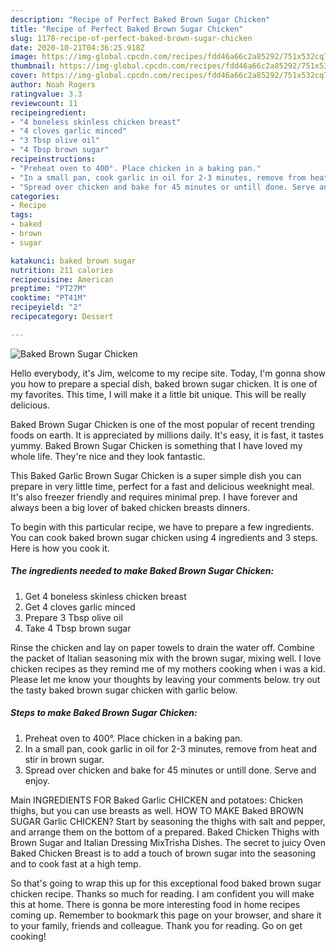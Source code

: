```yaml
---
description: "Recipe of Perfect Baked Brown Sugar Chicken"
title: "Recipe of Perfect Baked Brown Sugar Chicken"
slug: 1178-recipe-of-perfect-baked-brown-sugar-chicken
date: 2020-10-21T04:36:25.918Z
image: https://img-global.cpcdn.com/recipes/fdd46a66c2a85292/751x532cq70/baked-brown-sugar-chicken-recipe-main-photo.jpg
thumbnail: https://img-global.cpcdn.com/recipes/fdd46a66c2a85292/751x532cq70/baked-brown-sugar-chicken-recipe-main-photo.jpg
cover: https://img-global.cpcdn.com/recipes/fdd46a66c2a85292/751x532cq70/baked-brown-sugar-chicken-recipe-main-photo.jpg
author: Noah Rogers
ratingvalue: 3.3
reviewcount: 11
recipeingredient:
- "4 boneless skinless chicken breast"
- "4 cloves garlic minced"
- "3 Tbsp olive oil"
- "4 Tbsp brown sugar"
recipeinstructions:
- "Preheat oven to 400°. Place chicken in a baking pan."
- "In a small pan, cook garlic in oil for 2-3 minutes, remove from heat and stir in brown sugar."
- "Spread over chicken and bake for 45 minutes or untill done. Serve and enjoy."
categories:
- Recipe
tags:
- baked
- brown
- sugar

katakunci: baked brown sugar 
nutrition: 211 calories
recipecuisine: American
preptime: "PT27M"
cooktime: "PT41M"
recipeyield: "2"
recipecategory: Dessert

---
```



![Baked Brown Sugar Chicken](https://img-global.cpcdn.com/recipes/fdd46a66c2a85292/751x532cq70/baked-brown-sugar-chicken-recipe-main-photo.jpg)

Hello everybody, it's Jim, welcome to my recipe site. Today, I'm gonna show you how to prepare a special dish, baked brown sugar chicken. It is one of my favorites. This time, I will make it a little bit unique. This will be really delicious.

Baked Brown Sugar Chicken is one of the most popular of recent trending foods on earth. It is appreciated by millions daily. It's easy, it is fast, it tastes yummy. Baked Brown Sugar Chicken is something that I have loved my whole life. They're nice and they look fantastic.

This Baked Garlic Brown Sugar Chicken is a super simple dish you can prepare in very little time, perfect for a fast and delicious weeknight meal. It&#39;s also freezer friendly and requires minimal prep. I have forever and always been a big lover of baked chicken breasts dinners.


To begin with this particular recipe, we have to prepare a few ingredients. You can cook baked brown sugar chicken using 4 ingredients and 3 steps. Here is how you cook it.

<!--inarticleads1-->

##### The ingredients needed to make Baked Brown Sugar Chicken:

1. Get 4 boneless skinless chicken breast
1. Get 4 cloves garlic minced
1. Prepare 3 Tbsp olive oil
1. Take 4 Tbsp brown sugar


Rinse the chicken and lay on paper towels to drain the water off. Combine the packet of Italian seasoning mix with the brown sugar, mixing well. I love chicken recipes as they remind me of my mothers cooking when i was a kid. Please let me know your thoughts by leaving your comments below. try out the tasty baked brown sugar chicken with garlic below. 

<!--inarticleads2-->

##### Steps to make Baked Brown Sugar Chicken:

1. Preheat oven to 400°. Place chicken in a baking pan.
1. In a small pan, cook garlic in oil for 2-3 minutes, remove from heat and stir in brown sugar.
1. Spread over chicken and bake for 45 minutes or untill done. Serve and enjoy.


Main INGREDIENTS FOR Baked Garlic CHICKEN and potatoes: Chicken thighs, but you can use breasts as well. HOW TO MAKE Baked BROWN SUGAR Garlic CHICKEN? Start by seasoning the thighs with salt and pepper, and arrange them on the bottom of a prepared. Baked Chicken Thighs with Brown Sugar and Italian Dressing MixTrisha Dishes. The secret to juicy Oven Baked Chicken Breast is to add a touch of brown sugar into the seasoning and to cook fast at a high temp. 

So that's going to wrap this up for this exceptional food baked brown sugar chicken recipe. Thanks so much for reading. I am confident you will make this at home. There is gonna be more interesting food in home recipes coming up. Remember to bookmark this page on your browser, and share it to your family, friends and colleague. Thank you for reading. Go on get cooking!
